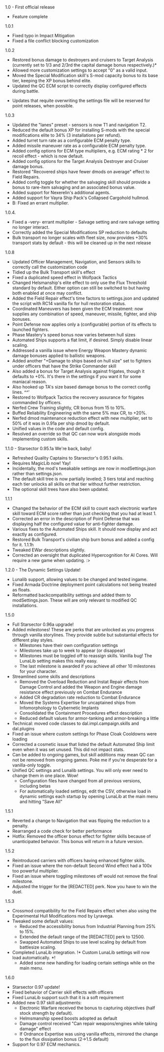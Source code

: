 1.0 - First official release
- Feature complete

1.0.1
- Fixed typo in Impact Mitigation
- Fixed a file conflict blocking customization

1.0.2
- Restored bonus damage to destroyers and cruisers to Target Analysis (currently set to 1/3 and 2/3rd the capital damage bonus respectively.)*
- Allowed more customization settings to accept "0" as a valid input.
- Moved the Special Modification skill's S-mod capacity bonus to its base tier, keeping the XP bonus behind elite. 
- Updated the QC ECM script to correctly display configured effects during battle.
* Updates that requite overwriting the settings file will be reserved for point releases, when possible.

1.0.3
- Updated the "lanes" preset - sensors is now T1 and navigation T2.
- Reduced the default bonus XP for installing S-mods with the special modifications elite to 34% (3 installations per refund).
- Added turret turn rate as a configurable ECM penalty type.
- Added missile maneuver rate as a configurable ECM penalty type.
- Added config options for ECM type multipliers, e.g. ECM rating * 2 for recoil effect - which is now default.
- Added config options for the Target Analysis Destroyer and Cruiser damage bonus.
- Restored "Recovered ships have fewer dmods on average" effect to Field Repairs.
- Added config toggle for whether the salvaging skill should provide a bonus to rare-item salvaging and an associated bonus value. 
- Added support for Nexerelin's additional agents.
- Added support for Vayra Ship Pack's Collapsed Cargohold hullmod.
- B: Fixed an errant multiplier.

1.0.4.
- Fixed a -very- errant multiplier - Salvage setting and rare salvage setting no longer interact. 
- Correctly added the Special Modifications SP reduction to defaults
- Bulk transport no longer scales with fleet size, now provides +30% transport stats by default - this will be cleaned up in the next release

1.0.8
- Updated Officer Management, Navigation, and Sensors skills to correctly call the customization code
- Tidied up the Bulk Transport skill's effect
- Fixed a duplicated speed effect in Wolfpack Tactics
- Changed Helsmanship's elite effect to only use the Flux Threshold standard by default. Either option can still be switched to but having both enabled at once may conflict. 
- Added the Field Repair effect's time factors to settings.json and updated the script with RC14 vanilla fix for hull restoration status.
- Coordinated Maneuvers has been given the ECM treatment: now supplies any combination of speed, maneuver, missile, fighter, and ship bonuses. 
- Point Defense now applies only a (configurable) portion of its effects to launched fighters. 
- Phase Mastery's speed bonus now varies between hull sizes
- Automated Ships supports a flat limit, if desired. Simply disable linear scaling. 
- Addressed a vanilla issue where Energy Weapon Mastery dynamic damage bonuses applied to ballistic weapons.
- Added another "+Damage to ships based on hull size" set to fighters under officers that have the Strike Commander skill
- Also added a bonus for Target Analysis against frigates, though it defaults to +0%. It's there in the settings if you want it for some maniacal reason.
- Also hooked up TA's size based damage bonus to the correct config lines. ^^'
- Restored to Wolfpack Tactics the recovery assurance for frigates commanded by officers.
- Nerfed Crew Training slightly, CR bonus from 15 to 10%. 
- Buffed Reliability Engineering with the same 5% max CR, to +20%.
- Nerfed dmod maintenance reduction effect with new multiplier, set to 50% of it was in 0.91a per ship dmod by default. 
- Unified values in the code and default config.
- Resolved an override so that QC can now work alongside mods implementing custom skills. 

1.1.0 - Starsector 0.95.1a
We're back, baby!
- Refreshed Quality Captains to Starsector's 0.95.1 skills.
- Requires MagicLib now! Yay!
- Incidentally, the mod's tweakable settings are now in modSettings.json rather than settings.json. 
- The default skill tree is now partially leveled; 3 tiers total and reaching each tier unlocks all skills on that tier without further restriction.
- The optional skill trees have also been updated.

1.1.1
- Changed the behavior of the ECM skill to count each electronic warfare skill toward ECM score rather than just checking that you had at least 1. 
- Corrected an error in the description of Point Defense that was displaying half the configured value for anti-fighter damage.
- Various fixes to the Automated Ships skill. It should now display and act exactly as configured.
- Restored Bulk Transport's civilian ship burn bonus and added a config for it. 
1.1.1h
- Tweaked EWar descriptions slightly.
- Corrected an oversight that duplicated Hypercognition for AI Cores. Will require a new game when updating. :>

1.2.0 - The Dynamic Settings Update!
- Lunalib support, allowing values to be changed and tested ingame.
- Fixed Armada Doctrine deployment point calculations not being treated as floats.
- Reformatted backcompatibility settings and added them to modSettings.json. These will are only relevant to modified QC installations.

1.5.0
- Full Starsector 0.96a upgrade!
- Added milestones! These are perks that are unlocked as you progress through vanilla storylines. They provide subtle but substantial effects for different play styles. 
	* Milestones have their own configuration settings
	* Milestones take up to week to appear (or disappear)
	* Milestones must be toggled off to reassign skills. Vanilla bug! The LunaLib setting makes this really easy.
	* The last milestone is awarded if you achieve all other 10 milestones for your character. 
- Streamlined some skills and descriptions
	* Removed the Overload Reduction and Instat Repair effects from Damage Control and added the Weapon and Engine damage resistance effect previously on Combat Endurance
	* Added CR degradation rate reduction to Combat Endurance
	* Moved the Systems Expertise for uncaptained ships from Infomorphology to Cybernetic Implants
	* Consolidated the Containment Procedures effect description
	* Reduced default values for armor-tanking and armor-breaking a little
- Technical: moved code classes to dal.impl.campaign.skills and dal.plugins
- Fixed an issue where custom settings for Phase Cloak Cooldowns were loading
- Corrected a cosmetic issue that listed the default Automated Ship limit even when it was set unused. This did not impact stats. 
- Can be added to ongoing games, but skill additions may mean QC can not be removed from ongoing games. Poke me if you're desperate for a vanilla-only toggle.
- Unified QC settings and Lunalib settings. You will only ever need to change them in one place. Wow!
	* Configuration files have changed from all previous versions, including betas
	* For automatically loaded settings, edit the CSV, otherwise load in dynamic settings each startup by opening LunaLib at the main menu and hitting "Save All"
	
1.5.1
- Reverted a change to Navigation that was flipping the reduction to a penalty.
- Rearranged a code check for better performance
- Hotfix: Removed the officer bonus effect for fighter skills because of unanticipated behavior. This bonus will return in a future version. 

1.5.2
- Reintroduced carriers with officers having enhanced fighter skills.
- Fixed an issue where the non-default Second Wind effect had a 100x too powerful multiplier.
- Fixed an issue where toggling milestones off would not remove the final milestone.
- Adjusted the trigger for the [REDACTED] perk. Now you have to win the duel.

1.5.3
- Crossmod compatibility for the Field Repairs effect when also using the Experimental Hull Modifications mod by Lyravega.
- Tweaked some default values:
	* Reduced the accessibility bonus from Industrial Planning from 25% to 15%.
	* Extended the default range of the [REDACTED] perk to 12500. 
	* Swapped Automated Ships to use level scaling by default from battlesize scaling.
- Completed LunaLib integration. !* Custom LunaLib settings will now load automatically. *! 
	* Added some new handling for loading certain settings while on the main menu.
	
1.6.0
- Starsector 0.97 update!
- Fixed behavior of Carrier skill effects with officers
- Fixed LunaLib support such that it is a soft requirement
- Added new 0.97 skill adjustments:
	* Electronic Warfare received the bonus to capturing objectives (half stock strength by default).
	* Helmsmanship speed boosts adopted as default
	* Damage control received "Can repair weapons/engines while taking damage" effect
	* If Ordnance Expertise was using vanilla effects, mirrored the change to the flux dissipation bonus (2->1.5 default)
- Support for 0.97 ECM mechanics.